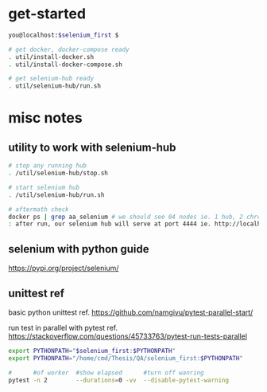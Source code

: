 # get-started
```bash
you@localhost:$selenium_first $

# get docker, docker-compose ready
. util/install-docker.sh
. util/install-docker-compose.sh

# get selenium-hub ready 
. util/selenium-hub/run.sh
```


# misc notes

## utility to work with selenium-hub
```bash
# stop any running hub
. /util/selenium-hub/stop.sh

# start selenium hub
. /util/selenium-hub/run.sh

# aftermath check
docker ps | grep aa_selenium # we should see 04 nodes ie. 1 hub, 2 chrome, 1 firefox
: after run, our selenium hub will serve at port 4444 ie. http://localhost:4444/wd/hub

```

## selenium with python guide
https://pypi.org/project/selenium/

## unittest ref
basic python unittest
ref. https://github.com/namgivu/pytest-parallel-start/

run test in parallel with pytest
ref. https://stackoverflow.com/questions/45733763/pytest-run-tests-parallel
```bash
export PYTHONPATH="$selenium_first:$PYTHONPATH"
export PYTHONPATH="/home/cmd/Thesis/QA/selenium_first:$PYTHONPATH"

#      #of worker  #show elapsed      #turn off wanring
pytest -n 2        --durations=0 -vv  --disable-pytest-warning
```
